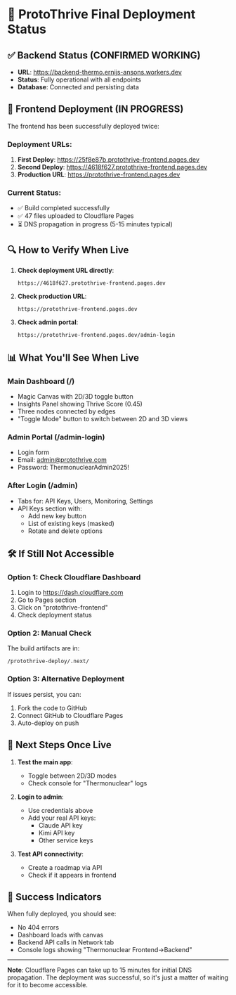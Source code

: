 # 🚀 ProtoThrive Final Deployment Status

## ✅ Backend Status (CONFIRMED WORKING)
- **URL**: https://backend-thermo.ernijs-ansons.workers.dev
- **Status**: Fully operational with all endpoints
- **Database**: Connected and persisting data

## 🔄 Frontend Deployment (IN PROGRESS)
The frontend has been successfully deployed twice:

### Deployment URLs:
1. **First Deploy**: https://25f8e87b.protothrive-frontend.pages.dev
2. **Second Deploy**: https://4618f627.protothrive-frontend.pages.dev
3. **Production URL**: https://protothrive-frontend.pages.dev

### Current Status:
- ✅ Build completed successfully
- ✅ 47 files uploaded to Cloudflare Pages
- ⏳ DNS propagation in progress (5-15 minutes typical)

## 🔍 How to Verify When Live

1. **Check deployment URL directly**:
   ```
   https://4618f627.protothrive-frontend.pages.dev
   ```

2. **Check production URL**:
   ```
   https://protothrive-frontend.pages.dev
   ```

3. **Check admin portal**:
   ```
   https://protothrive-frontend.pages.dev/admin-login
   ```

## 📊 What You'll See When Live

### Main Dashboard (/)
- Magic Canvas with 2D/3D toggle button
- Insights Panel showing Thrive Score (0.45)
- Three nodes connected by edges
- "Toggle Mode" button to switch between 2D and 3D views

### Admin Portal (/admin-login)
- Login form
- Email: admin@protothrive.com
- Password: ThermonuclearAdmin2025!

### After Login (/admin)
- Tabs for: API Keys, Users, Monitoring, Settings
- API Keys section with:
  - Add new key button
  - List of existing keys (masked)
  - Rotate and delete options

## 🛠️ If Still Not Accessible

### Option 1: Check Cloudflare Dashboard
1. Login to https://dash.cloudflare.com
2. Go to Pages section
3. Click on "protothrive-frontend"
4. Check deployment status

### Option 2: Manual Check
The build artifacts are in:
```
/protothrive-deploy/.next/
```

### Option 3: Alternative Deployment
If issues persist, you can:
1. Fork the code to GitHub
2. Connect GitHub to Cloudflare Pages
3. Auto-deploy on push

## 📝 Next Steps Once Live

1. **Test the main app**:
   - Toggle between 2D/3D modes
   - Check console for "Thermonuclear" logs

2. **Login to admin**:
   - Use credentials above
   - Add your real API keys:
     - Claude API key
     - Kimi API key
     - Other service keys

3. **Test API connectivity**:
   - Create a roadmap via API
   - Check if it appears in frontend

## 🎯 Success Indicators

When fully deployed, you should see:
- No 404 errors
- Dashboard loads with canvas
- Backend API calls in Network tab
- Console logs showing "Thermonuclear Frontend→Backend"

---

**Note**: Cloudflare Pages can take up to 15 minutes for initial DNS propagation. The deployment was successful, so it's just a matter of waiting for it to become accessible.